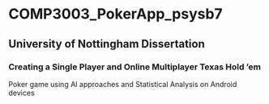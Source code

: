 # COMP3003_PokerApp_psysb7

## University of Nottingham Dissertation 

### Creating a Single Player and Online Multiplayer Texas Hold ’em 
Poker game using AI approaches and Statistical Analysis on 
Android devices
